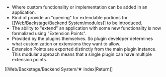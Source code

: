 - Where custom functionality or implementation can be added in an application.
- Kind of provide an "opening" for extendable portions for [[Web/Backstage/Backend System/modules]] to be introduced.
- The ability to "extend" an application with some new functionality is now formalized using "Extension Points".
- Provided by the plugins themselves. So plugin developer determines what customization or extensions they want to allow.
- Extension Points are exported distinctly from the main plugin instance. This modular approach means that a single plugin can have multiple extension points.

[[Web/Backstage/Backend System/★ index|Return]]